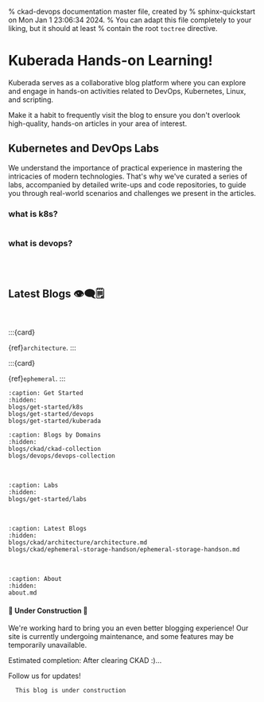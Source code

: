% ckad-devops documentation master file, created by
% sphinx-quickstart on Mon Jan  1 23:06:34 2024.
% You can adapt this file completely to your liking, but it should at least
% contain the root `toctree` directive.

# Kuberada Hands-on Learning!

Kuberada serves as a collaborative blog platform where you can explore and engage in hands-on activities related to DevOps, Kubernetes, Linux, and scripting. 

Make it a habit to frequently visit the blog to ensure you don't overlook high-quality, hands-on articles in your area of interest.


## Kubernetes and DevOps Labs

We understand the importance of practical experience in mastering the intricacies of modern technologies. That's why we've curated a series of labs, accompanied by detailed write-ups and code repositories, to guide you through real-world scenarios and challenges we present in the articles.


### what is k8s?

```{include} blogs/snippets/what-is-k8s.md
```


### what is devops?

```{include} blogs/snippets/what-is-devops.md
```


</br>

## Latest Blogs 👁‍🗨🗒

</br>

:::{card}

{ref}`architecture`.
:::


:::{card}

{ref}`ephemeral`.
:::



```{toctree}
:caption: Get Started
:hidden:
blogs/get-started/k8s
blogs/get-started/devops
blogs/get-started/kuberada

```

```{toctree}
:caption: Blogs by Domains
:hidden:
blogs/ckad/ckad-collection
blogs/devops/devops-collection
```

</br>

```{toctree}
:caption: Labs
:hidden:
blogs/get-started/labs
```

</br>


```{toctree}
:caption: Latest Blogs
:hidden:
blogs/ckad/architecture/architecture.md
blogs/ckad/ephemeral-storage-handson/ephemeral-storage-handson.md
```

<!-- </br>

```{toctree}
:hidden:
blogs/authors/gulcan.md
``` -->


</br>

```{toctree}
:caption: About
:hidden:
about.md

```

#### 🚧 **Under Construction** 🚧

We're working hard to bring you an even better blogging experience! Our site is currently undergoing maintenance, and some features may be temporarily unavailable.

Estimated completion: After clearing CKAD :)...

Follow us for updates!

```{admonition} warning ⚠
  This blog is under construction
```

